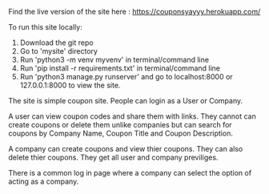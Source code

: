 Find the live version of the site here : https://couponsyayyy.herokuapp.com/

To run this site locally:

1. Download the git repo
2. Go to 'mysite' directory
3. Run 'python3 -m venv myvenv' in terminal/command line
4. Run 'pip install -r requirements.txt' in terminal/command line
5. Run 'python3 manage.py runserver' and go to localhost:8000 or 127.0.0.1:8000 to view the site.


The site is simple coupon site. People can login as a User or Company.

A user can view coupon codes and share them with links. They cannot can create coupons or delete them unlike companies but can search for coupons by Company Name, Coupon Title and Coupon Description.

A company can create coupons and view thier coupons. They can also delete thier coupons. They get all user and company previliges.

There is a common log in page where a company can select the option of acting as a company.

